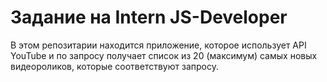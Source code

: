 <h1>Задание на Intern JS-Developer</h1>

В этом репозитарии находится приложение, которое использует API YouTube и по запросу получает список из 20 (максимум) самых новых видеороликов, которые соответствуют запросу.
